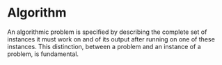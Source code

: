 # Algorithm


An algorithmic problem is specified by describing the complete set of instances it must work on and of its output after running on one of these instances. This distinction, between a problem and an instance of a problem, is fundamental.

